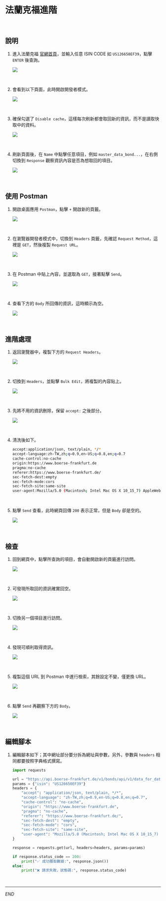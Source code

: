 # 法蘭克福進階

<br>

## 說明

1. 進入法蘭克福 [官網首頁](https://www.boerse-frankfurt.de/en)，並輸入任意 ISIN CODE 如 `US126650EF39`，點擊 `ENTER` 後查詢。

    ![](images/img_43.png)

<br>

2. 會看到以下頁面，此時開啟開發者模式。

    ![](images/img_44.png)

<br>

3. 確保勾選了 `Disable cache`，這樣每次刷新都會取回新的資訊，而不是讀取快取中的資料。

    ![](images/img_46.png)

<br>

4. 刷新頁面後，在 `Name` 中點擊任意項目，例如 `master_data_bond...`，在右側切換到 `Response` 觀察資訊內容是否為想取回的項目。

    ![](images/img_45.png)

<br>

## 使用 Postman

1. 開啟桌面應用 `Postman`，點擊 `+` 開啟新的頁籤。

    ![](images/img_47.png)

<br>

2. 在瀏覽器開發者模式中，切換到 `Headers` 頁籤，先確認 `Request Method`，這裡是 `GET`，然後複製 `Request URL`。

    ![](images/img_48.png)

<br>

3. 在 Postman 中貼上內容，並選取為 `GET`，接著點擊 `Send`。

    ![](images/img_49.png)

<br>

4. 查看下方的 `Body` 所回傳的資訊，這時顯示為空。

    ![](images/img_50.png)

<br>

## 進階處理

1. 返回瀏覽器中，複製下方的 `Request Headers`。

    ![](images/img_51.png)

<br>

2. 切換到 `Headers`，並點擊 `Bulk Edit`，將複製的內容貼上。

    ![](images/img_52.png)

<br>

3. 先將不用的資訊刪除，保留 `accept:` 之後部分。

    ![](images/img_53.png)

<br>

4. 清洗後如下。

    ```bash
    accept:application/json, text/plain, */*
    accept-language:zh-TW,zh;q=0.9,en-US;q=0.8,en;q=0.7
    cache-control:no-cache
    origin:https://www.boerse-frankfurt.de
    pragma:no-cache
    referer:https://www.boerse-frankfurt.de/
    sec-fetch-dest:empty
    sec-fetch-mode:cors
    sec-fetch-site:same-site
    user-agent:Mozilla/5.0 (Macintosh; Intel Mac OS X 10_15_7) AppleWebKit/537.36 (KHTML, like Gecko) Chrome/133.0.0.0 Safari/537.36
    ```

<br>

5. 點擊 `Send` 查看，此時網頁回傳 `200` 表示正常，但是 `Body` 卻是空的。

    ![](images/img_54.png)

<br>

## 檢查

1. 回到網頁中，點擊所查詢的項目，會自動開啟新的頁籤進行訪問。

    ![](images/img_55.png)

<br>

2. 可發現所取回的資訊確實回空。

    ![](images/img_56.png)

<br>

3. 切換另一個項目進行訪問。

    ![](images/img_57.png)

<br>

4. 發現可順利取得資訊。

    ![](images/img_58.png)

<br>

5. 複製這個 URL 到 Postman 中進行檢索，其餘設定不變，僅更換 URL。

    ![](images/img_59.png)

<br>

6. 點擊 `Send` 再觀察下方的 `Body`。

    ![](images/img_60.png)

<br>

## 編輯腳本

1. 編輯腳本如下；其中網址部分要分拆為網址與參數，另外，參數與 `headers` 相同都要按照字典格式撰寫。

    ```python
    import requests

    url = "https://api.boerse-frankfurt.de/v1/bonds/api/v1/data_for_datasheet"
    params = {"isin": "US126650EF39"}
    headers = {
        "accept": "application/json, text/plain, */*",
        "accept-language": "zh-TW,zh;q=0.9,en-US;q=0.8,en;q=0.7",
        "cache-control": "no-cache",
        "origin": "https://www.boerse-frankfurt.de",
        "pragma": "no-cache",
        "referer": "https://www.boerse-frankfurt.de/",
        "sec-fetch-dest": "empty",
        "sec-fetch-mode": "cors",
        "sec-fetch-site": "same-site",
        "user-agent": "Mozilla/5.0 (Macintosh; Intel Mac OS X 10_15_7) AppleWebKit/537.36 (KHTML, like Gecko) Chrome/133.0.0.0 Safari/537.36",
    }

    response = requests.get(url, headers=headers, params=params)

    if response.status_code == 200:
        print("✅ 成功獲取數據:", response.json())
    else:
        print("❌ 請求失敗，狀態碼:", response.status_code)
    ```

<br>

___

_END_